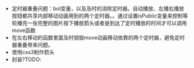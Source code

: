- 定时器重叠问题：bol变量，以及及时的消除定时器。自动播放、左播右播放按钮都共享内部移动动画用到的两个定时器。。通过设置isPublic变量来控制等轮播完一张完整的图片按下播放箭头或者是到达了定时播放的时间才可以调用move函数
- 在左右移动的函数里面及时销毁move动画移动依靠的两个定时器，避免定时器重叠带来问题。
- 使用css3制作箭头
- 封装?TODO: